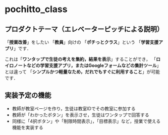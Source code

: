 # pochitto_class

## プロダクトテーマ（エレベーターピッチによる説明）

「**授業改善**」をしたい
「**教員**」向けの
「**ポチっとクラス**」という
「**学習支援アプリ**」です．

これは「**ワンタップで生徒の考えを集約，結果を表示**」することができ，
「**ロイロノートなどの学習支援アプリ，またはGoogleフォームなどの集計ツール**」とは違って
「**シンプルかつ軽量なため，だれでもすぐに利用すること**」が可能です．

## 実装予定の機能
- 教師が教室ページを作り，生徒は教室IDでその教室に参加する
- 教師が「わかったボタン」を表示させ，生徒はワンタップで回答する
- 同様に「4択ボタン」や「制限時間表示」，「目標表示」など，授業で使える機能を実装する